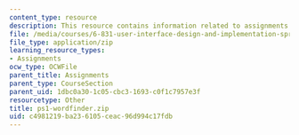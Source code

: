 ```yaml
---
content_type: resource
description: This resource contains information related to assignments.
file: /media/courses/6-831-user-interface-design-and-implementation-spring-2011/c4981219ba236105ceac96d994c17fdb_ps1-wordfinder.zip
file_type: application/zip
learning_resource_types:
- Assignments
ocw_type: OCWFile
parent_title: Assignments
parent_type: CourseSection
parent_uid: 1dbc0a30-1c05-cbc3-1693-c0f1c7957e3f
resourcetype: Other
title: ps1-wordfinder.zip
uid: c4981219-ba23-6105-ceac-96d994c17fdb
---
```

